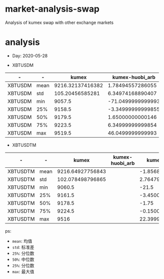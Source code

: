 # market-analysis-swap
Analysis of kumex swap with other exchange markets
# analysis
* Day: 2020-05-28

- XBTUSDM

-|-|kumex|kumex-huobi_arb|kumex-okex_arb
---|---|---|---|---
XBTUSDM | mean | 9216.32137416382 | 1.78494557286055 | -0.713151574885599
XBTUSDM | std | 105.20456585281 | 6.34974168890407 | 6.43493691353364
XBTUSDM | min | 9057.5 | -71.0499999999993 | -72.1499999999996
XBTUSDM | 25% | 9158.5 | -3.34999999999855 | -5.84999999999854
XBTUSDM | 50% | 9179.5 | 1.65000000000146 | -1.25
XBTUSDM | 75% | 9223.5 | 6.34999999999854 | 3.45000000000073
XBTUSDM | max | 9519.5 | 46.0499999999993 | 41.8499999999985


- XBTUSDTM

-|-|kumex|kumex-huobi_arb|kumex-okex_arb
---|---|---|---|---
XBTUSDTM | mean | 9216.64927756843 |  | -1.85681873410548
XBTUSDTM | std | 102.078498796865 |  | 2.76479634447383
XBTUSDTM | min | 9060.5 |  | -21.5
XBTUSDTM | 25% | 9161.5 |  | -3.45000000000073
XBTUSDTM | 50% | 9178.5 |  | -1.75
XBTUSDTM | 75% | 9224.5 |  | -0.150000000001455
XBTUSDTM | max | 9516 |  | 22.3999999999996


ps: 
- `mean`: 均值
- `std`: 标准差
- `25%`: 分位数
- `50%`: 中位数
- `25%`: 分位数
- `max`: 最大值